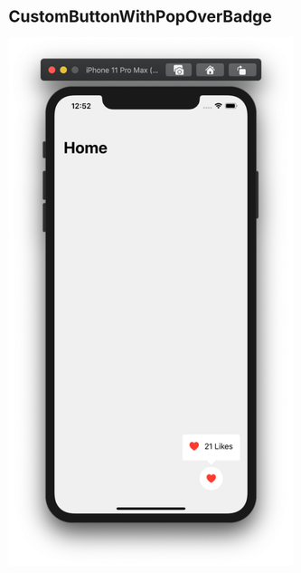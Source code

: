 # CustomButtonWithPopOverBadge

![](https://github.com/ram4ik/CustomButtonWithPopOverBadge/blob/master/CustomButtonWithPopOverBadge/Assets.xcassets/Screenshot%202020-04-12%20at%2012.52.20.imageset/Screenshot%202020-04-12%20at%2012.52.20.png)

